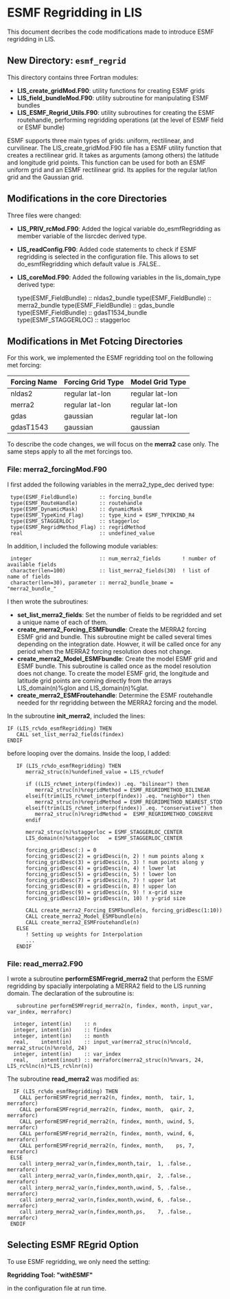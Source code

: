 # ESMF Regridding in LIS

This document decribes the code modifications made to introduce ESMF regridding in LIS.




## New Directory: `esmf_regrid`
This directory contains three Fortran modules:

- **LIS_create_gridMod.F90**: utility functions for creating ESMF grids
- **LIS_field_bundleMod.F90**: utility subroutine for manipulating ESMF bundles
- **LIS_ESMF_Regrid_Utils.F90**: utility subroutines for creating the ESMF routehandle, performing regridding operations (at the level of ESMF field or ESMF bundle)

ESMF supports three main types of grids: uniform, rectilinear, and curvilinear. 
The LIS_create_gridMod.F90 file has a ESMF utility function that creates a rectilinear grid. 
It takes as arguments (among others) the latitude and longitude grid points. 
This function can be used for both an ESMF uniform grid and an ESMF rectilinear grid. 
Its applies for the regular lat/lon grid and the Gaussian grid.

## Modifications in the core Directories

Three files were changed:

- **LIS_PRIV_rcMod.F90**: Added the logical variable do_esmfRegridding as member variable of the lisrcdec derived type.
- **LIS_readConfig.F90**: Added code statements to check if ESMF regridding is selected in the configuration file. This allows to set do_esmfRegridding which default value is .FALSE.. 
- **LIS_coreMod.F90**: Added the following variables in the lis_domain_type derived type:

     type(ESMF_FieldBundle)     :: nldas2_bundle
     type(ESMF_FieldBundle)     :: merra2_bundle
     type(ESMF_FieldBundle)     :: gdas_bundle
     type(ESMF_FieldBundle)     :: gdasT1534_bundle
     type(ESMF_STAGGERLOC)      :: staggerloc



## Modifications in Met Fotcing Directories
For this work, we implemented the ESMF regridding tool on the following met forcing:

| Forcing Name | Forcing Grid Type | Model Grid Type |
| --- | --- | --- |
| nldas2       | regular lat-lon   | regular lat-lon |
| merra2       | regular lat-lon   | regular lat-lon |
| gdas         | gaussian          | regular lat-lon |
| gdasT1543    | gaussian          | gaussian        |

To describe the code changes, we will focus on the **merra2** case only. The same steps apply to all the met forcings too.

### File: merra2_forcingMod.F90
I first added the following variables in the merra2_type_dec derived type:

     type(ESMF_FieldBundle)       :: forcing_bundle
     type(ESMF_RouteHandle)       :: routehandle
     type(ESMF_DynamicMask)       :: dynamicMask
     type(ESMF_TypeKind_Flag)     :: type_kind = ESMF_TYPEKIND_R4
     type(ESMF_STAGGERLOC)        :: staggerloc
     type(ESMF_RegridMethod_Flag) :: regridMethod
     real                         :: undefined_value 
 
 In addition, I included the following module variables:
 
     integer                      :: num_merra2_fields       ! number of available fields
     character(len=100)           :: list_merra2_fields(30)  ! list of name of fields
     character(len=30), parameter :: merra2_bundle_bname = "merra2_bundle_"
  
I then wrote the subroutines:

- **set_list_merra2_fields**: Set the number of fields to be regridded and set a unique name of each of them.
- **create_merra2_Forcing_ESMFbundle**: Create the MERRA2 forcing ESMF grid and bundle. This subroutine might be called several times depending on the integration date. Howver, it will be called once for any period when the MERRA2 forcing resolution does not change.
- **create_merra2_Model_ESMFbundle**: Create the model ESMF grid and ESMF bundle. This subroutine is called once as the model resolution does not change. To create the model ESMF grid, the longitude and latitude grid points are coming directly from the arrays LIS_domain(n)%glon and LIS_domain(n)%glat.
- **create_merra2_ESMFroutehandle**: Determine the ESMF routehandle needed for thr regridding between the MERRA2 forcing and the model.

In the subroutine **init_merra2**, included the lines:

    IF (LIS_rc%do_esmfRegridding) THEN
       CALL set_list_merra2_fields(findex)
    ENDIF
    
before looping over the domains. Inside the loop, I added:

       IF (LIS_rc%do_esmfRegridding) THEN
          merra2_struc(n)%undefined_value = LIS_rc%udef

          if ((LIS_rc%met_interp(findex)) .eq. "bilinear") then
             merra2_struc(n)%regridMethod = ESMF_REGRIDMETHOD_BILINEAR
          elseif(trim(LIS_rc%met_interp(findex)) .eq. "neighbor") then
             merra2_struc(n)%regridMethod = ESMF_REGRIDMETHOD_NEAREST_STOD
          elseif(trim(LIS_rc%met_interp(findex)) .eq. "conservative") then
             merra2_struc(n)%regridMethod =  ESMF_REGRIDMETHOD_CONSERVE
          endif

          merra2_struc(n)%staggerloc = ESMF_STAGGERLOC_CENTER
          LIS_domain(n)%staggerloc   = ESMF_STAGGERLOC_CENTER

          forcing_gridDesc(:) = 0
          forcing_gridDesc(2) = gridDesci(n, 2) ! num points along x
          forcing_gridDesc(3) = gridDesci(n, 3) ! num points along y
          forcing_gridDesc(4) = gridDesci(n, 4) ! lower lat
          forcing_gridDesc(5) = gridDesci(n, 5) ! lower lon
          forcing_gridDesc(7) = gridDesci(n, 7) ! upper lat
          forcing_gridDesc(8) = gridDesci(n, 8) ! upper lon
          forcing_gridDesc(9) = gridDesci(n, 9) ! x-grid size
          forcing_gridDesc(10)= gridDesci(n, 10) ! y-grid size

          CALL create_merra2_Forcing_ESMFbundle(n, forcing_gridDesc(1:10))
          CALL create_merra2_Model_ESMFbundle(n)
          CALL create_merra2_ESMFroutehandle(n)
       ELSE
          ! Setting up weights for Interpolation
          ...
       ENDIF

### File: read_merra2.F90

I wrote a subroutine **performESMFregrid_merra2** that perform the ESMF regridding by spacially interpolating a MERRA2 field to the LIS running domain. The declaration of the subroutine is:

       subroutine performESMFregrid_merra2(n, findex, month, input_var, var_index, merraforc)

      integer, intent(in)    :: n
      integer, intent(in)    :: findex
      integer, intent(in)    :: month
      real,    intent(in)    :: input_var(merra2_struc(n)%ncold, merra2_struc(n)%nrold, 24)
      integer, intent(in)    :: var_index
      real,    intent(inout) :: merraforc(merra2_struc(n)%nvars, 24, LIS_rc%lnc(n)*LIS_rc%lnr(n))
      
 The subroutine **read_merra2** was modified as:
 
      IF (LIS_rc%do_esmfRegridding) THEN
        CALL performESMFregrid_merra2(n, findex, month,  tair, 1, merraforc)
        CALL performESMFregrid_merra2(n, findex, month,  qair, 2, merraforc)
        CALL performESMFregrid_merra2(n, findex, month, uwind, 5, merraforc)
        CALL performESMFregrid_merra2(n, findex, month, vwind, 6, merraforc)
        CALL performESMFregrid_merra2(n, findex, month,    ps, 7, merraforc)
     ELSE
        call interp_merra2_var(n,findex,month,tair,  1, .false., merraforc)
        call interp_merra2_var(n,findex,month,qair,  2, .false., merraforc)
        call interp_merra2_var(n,findex,month,uwind, 5, .false., merraforc)
        call interp_merra2_var(n,findex,month,vwind, 6, .false., merraforc)
        call interp_merra2_var(n,findex,month,ps,    7, .false., merraforc)
     ENDIF


## Selecting ESMF REgrid Option
To use ESMF regridding, we only need the setting:

  **Regridding Tool: "withESMF"** 
        
in the configuration file at run time.
